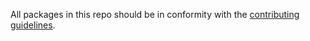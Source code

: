 All packages in this repo should be in conformity with the [contributing guidelines](https://github.com/chocolatey/chocolatey-coreteampackages/wiki/Contributing-guidelines).
